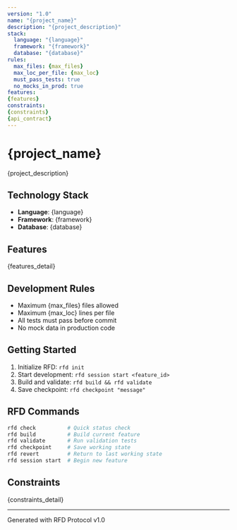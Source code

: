 ```yaml
---
version: "1.0"
name: "{project_name}"
description: "{project_description}"
stack:
  language: "{language}"
  framework: "{framework}"
  database: "{database}"
rules:
  max_files: {max_files}
  max_loc_per_file: {max_loc}
  must_pass_tests: true
  no_mocks_in_prod: true
features:
{features}
constraints:
{constraints}
{api_contract}
---
```


# {project_name}

{project_description}

## Technology Stack

- **Language**: {language}
- **Framework**: {framework}
- **Database**: {database}

## Features

{features_detail}

## Development Rules

- Maximum {max_files} files allowed
- Maximum {max_loc} lines per file
- All tests must pass before commit
- No mock data in production code

## Getting Started

1. Initialize RFD: `rfd init`
2. Start development: `rfd session start <feature_id>`
3. Build and validate: `rfd build && rfd validate`
4. Save checkpoint: `rfd checkpoint "message"`

## RFD Commands

```bash
rfd check          # Quick status check
rfd build          # Build current feature
rfd validate       # Run validation tests
rfd checkpoint     # Save working state
rfd revert         # Return to last working state
rfd session start  # Begin new feature
```

## Constraints

{constraints_detail}

---

Generated with RFD Protocol v1.0